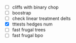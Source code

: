 - [ ] cliffs with binary chop
- [ ] boostrap
- [ ] check linear treatment delts
- [x] tttests hedges num
- [ ] fast frugal trees
- [ ] fast frugal bpo
